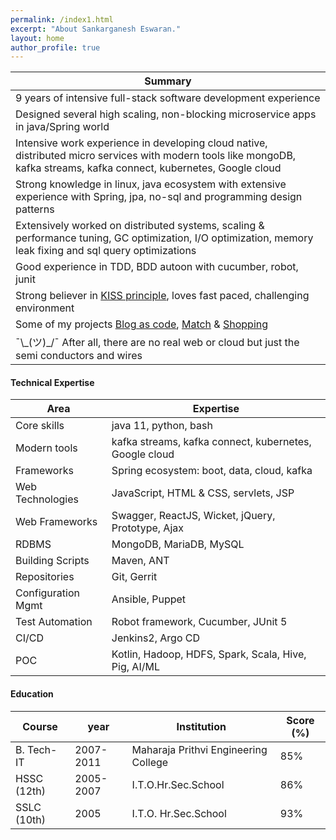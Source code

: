 ```yaml
---
permalink: /index1.html
excerpt: "About Sankarganesh Eswaran."
layout: home
author_profile: true
---
```

Summary |
-----|
9 years of intensive full-stack software development experience|
Designed several high scaling, non-blocking microservice apps in java/Spring world |
Intensive work experience in developing cloud native, distributed micro services with modern tools like mongoDB, kafka streams, kafka connect, kubernetes, Google cloud|
Strong knowledge in linux, java ecosystem with extensive experience with Spring, jpa, no-sql and programming design patterns |
Extensively worked on distributed systems, scaling & performance tuning, GC optimization, I/O optimization, memory leak fixing and sql query optimizations |
Good experience in TDD, BDD autoon with cucumber, robot, junit|
Strong believer in [KISS principle](https://people.apache.org/~fhanik/kiss.html), loves fast paced, challenging environment|
Some of my projects [Blog as code](https://github.com/sankarge/sankarge.github.io), [Match](https://github.com/sankarge/Match) & [Shopping](https://github.com/sankarge/ShopApp)|
¯\\\_(ツ)_/¯ After all, there are no real web or cloud but just the semi conductors and wires|

#### Technical Expertise

Area | Expertise
-----|----------
Core skills |	java 11, python, bash
Modern tools |			kafka streams, kafka connect, kubernetes, Google cloud
Frameworks |			Spring ecosystem:  boot, data, cloud, kafka
Web Technologies |		JavaScript, HTML & CSS, servlets, JSP
Web Frameworks |		Swagger, ReactJS, Wicket, jQuery, Prototype, Ajax
RDBMS |			MongoDB, MariaDB, MySQL
Building Scripts |		Maven, ANT
Repositories |			Git, Gerrit
Configuration Mgmt |		Ansible, Puppet
Test Automation |		Robot framework, Cucumber, JUnit 5
CI/CD |			Jenkins2, Argo CD
POC |			Kotlin, Hadoop, HDFS, Spark, Scala, Hive, Pig, AI/ML

#### Education

Course | year | Institution | Score (%)
------|-------|-------------|----------
B. Tech-IT |2007-2011| Maharaja Prithvi Engineering College| 85%
HSSC (12th)| 2005-2007|I.T.O.Hr.Sec.School| 86%
SSLC (10th)|2005|I.T.O. Hr.Sec.School|93%